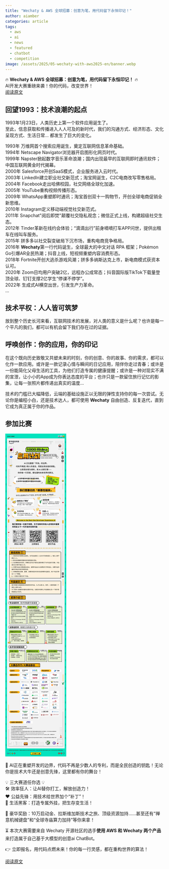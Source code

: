 ```yaml
---
title: "Wechaty & AWS 全球招募：创意为笔，用代码留下永恒印记！"
author: aiamber
categories: article
tags:
  - aws
  - ai
  - news
  - featured
  - chatbot
  - competition
image: /assets/2025/05-wechaty-with-aws2025-en/banner.webp
---
```


🔥 **Wechaty & AWS 全球招募：创意为笔，用代码留下永恒印记！** 🔥  
AI开发大赛重磅来袭！你的代码，改变世界！  
[阅读原文](https://mp.weixin.qq.com/s/xhb-Z-pIqoZ5udIa7evq7A)  

## 回望1993：技术浪潮的起点

1993年1月23日，人类历史上第一个软件应用诞生了。  
至此，信息获取和传播进入人人可及的新时代，我们的沟通方式、经济形态、文化呈现方式、生活日常... 都发生了巨大的变化。  

1993年 万维网首个搜索应用诞生，奠定互联网信息革命基础。  
1994年 Netscape Navigator浏览器开启图形化网页时代。  
1999年 Napster掀起数字音乐革命浪潮；国内出现最早的互联网即时通讯软件；中国互联网黄金时代揭幕。  
2000年 Salesforce开创SaaS模式，企业服务进入云时代。  
2003年 LinkedIn建立职业社交新范式；淘宝网诞生，C2C电商改写零售格局。  
2004年 Facebook走出哈佛校园，社交网络全球化加速。  
2005年 YouTube重构视频传播形态。  
2009年 WhatsApp重塑即时通讯；淘宝首创双十一购物节，开创全球电商促销全新思维。  
2010年 Instagram定义移动端视觉社交新范式。  
2011年 Snapchat"阅后即焚"颠覆社交隐私观念；微信正式上线，构建超级社交生态。  
2012年 Tinder革新在线约会体验；“滴滴出行”前身嘀嘀打车APP问世，提供出租车在线叫车服务。  
2015年 拼多多以社交裂变破局下沉市场，重构电商竞争格局。  
2016年 **Wechaty**第一行代码诞生，全球最大的中文对话 RPA 框架；Pokémon Go引爆AR全民热潮；抖音上线，短视频重塑内容消费形态。  
2018年 Fortnite开创大逃杀游戏风潮；拼多多纳斯达克上市，新电商模式获资本认可。  
2020年 Zoom日均用户突破2亿，远程办公成常态；抖音国际版TikTok下载量登顶全球、钉钉支撑2亿学生“停课不停学”。  
2022年 生成式AI横空出世，引发生产力革命。  
...  

## 技术平权：人人皆可筑梦

放到整个历史长河来看，互联网技术的发展，对人类的意义是什么呢？也许是每一个平凡的我们，都可以有机会留下我们存在过的证据。  

## 呼唤创作：你的应用，你的印记

在这个既向历史致敬又共塑未来的时刻，你的创意、你的故事、你的需求，都可以化作一款应用。或许是一款记录心情与瞬间的日记应用，陪伴你走过青春；或许是一份能简化父母生活的工具，为他们打造专属的健康提醒；或许是一种对现实不满的宣泄，让小小的App成为你表达态度的平台；也许只是一款留住旅行记忆的影集，让每一张照片都传递出真实的温度...  

技术的门槛已大幅降低，云端的基础设施正以无限的弹性支持你的每一次尝试。无论你是编程小白，还是技术达人，都可使用 **Wechaty** 自由创造、反复迭代，直到它成为真正属于你的作品。  

## 参加比赛

![detail](/assets/2025/05-wechaty-with-aws2025-en/detail.webp)

🚀 AI正在重塑开发的边界，代码不再是少数人的专利，而是全民创造的钥匙！无论你是技术大牛还是创意先锋，这里都有你的舞台！  

💡 三大赛道任你选 💡  
🛠️ 效率狂人：让AI替你打工，解放创造力！  
❤️ 公益先锋：用技术给世界加个“补丁”！  
🌟 生活黑客：打造专属外挂，把生存变生活！  

🎁 豪华奖励：10万启动金、拉斯维加斯技术之旅、顶级资源加持……甚至还有“禅意机械键盘”和“全球寺庙算力加持”等你来拿！  

⏳ 本次大赛需要来自 Wechaty 开源社区的选手**使用 AWS 和 Wechaty 两个产品**来打造属于自己基于大模型的创意ai ChatBot。  

👉 立即报名，用代码点燃未来！你的每一行灵感，都在重构世界的算法！  

[阅读原文](https://mp.weixin.qq.com/s/xhb-Z-pIqoZ5udIa7evq7A)  
